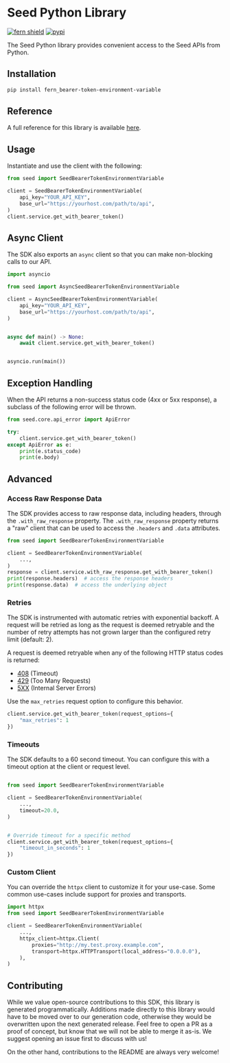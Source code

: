 # Seed Python Library

[![fern shield](https://img.shields.io/badge/%F0%9F%8C%BF-Built%20with%20Fern-brightgreen)](https://buildwithfern.com?utm_source=github&utm_medium=github&utm_campaign=readme&utm_source=Seed%2FPython)
[![pypi](https://img.shields.io/pypi/v/fern_bearer-token-environment-variable)](https://pypi.python.org/pypi/fern_bearer-token-environment-variable)

The Seed Python library provides convenient access to the Seed APIs from Python.

## Installation

```sh
pip install fern_bearer-token-environment-variable
```

## Reference

A full reference for this library is available [here](./reference.md).

## Usage

Instantiate and use the client with the following:

```python
from seed import SeedBearerTokenEnvironmentVariable

client = SeedBearerTokenEnvironmentVariable(
    api_key="YOUR_API_KEY",
    base_url="https://yourhost.com/path/to/api",
)
client.service.get_with_bearer_token()
```

## Async Client

The SDK also exports an `async` client so that you can make non-blocking calls to our API.

```python
import asyncio

from seed import AsyncSeedBearerTokenEnvironmentVariable

client = AsyncSeedBearerTokenEnvironmentVariable(
    api_key="YOUR_API_KEY",
    base_url="https://yourhost.com/path/to/api",
)


async def main() -> None:
    await client.service.get_with_bearer_token()


asyncio.run(main())
```

## Exception Handling

When the API returns a non-success status code (4xx or 5xx response), a subclass of the following error
will be thrown.

```python
from seed.core.api_error import ApiError

try:
    client.service.get_with_bearer_token()
except ApiError as e:
    print(e.status_code)
    print(e.body)
```

## Advanced

### Access Raw Response Data

The SDK provides access to raw response data, including headers, through the `.with_raw_response` property.
The `.with_raw_response` property returns a "raw" client that can be used to access the `.headers` and `.data` attributes.

```python
from seed import SeedBearerTokenEnvironmentVariable

client = SeedBearerTokenEnvironmentVariable(
    ...,
)
response = client.service.with_raw_response.get_with_bearer_token()
print(response.headers)  # access the response headers
print(response.data)  # access the underlying object
```

### Retries

The SDK is instrumented with automatic retries with exponential backoff. A request will be retried as long
as the request is deemed retryable and the number of retry attempts has not grown larger than the configured
retry limit (default: 2).

A request is deemed retryable when any of the following HTTP status codes is returned:

- [408](https://developer.mozilla.org/en-US/docs/Web/HTTP/Status/408) (Timeout)
- [429](https://developer.mozilla.org/en-US/docs/Web/HTTP/Status/429) (Too Many Requests)
- [5XX](https://developer.mozilla.org/en-US/docs/Web/HTTP/Status/500) (Internal Server Errors)

Use the `max_retries` request option to configure this behavior.

```python
client.service.get_with_bearer_token(request_options={
    "max_retries": 1
})
```

### Timeouts

The SDK defaults to a 60 second timeout. You can configure this with a timeout option at the client or request level.

```python

from seed import SeedBearerTokenEnvironmentVariable

client = SeedBearerTokenEnvironmentVariable(
    ...,
    timeout=20.0,
)


# Override timeout for a specific method
client.service.get_with_bearer_token(request_options={
    "timeout_in_seconds": 1
})
```

### Custom Client

You can override the `httpx` client to customize it for your use-case. Some common use-cases include support for proxies
and transports.

```python
import httpx
from seed import SeedBearerTokenEnvironmentVariable

client = SeedBearerTokenEnvironmentVariable(
    ...,
    httpx_client=httpx.Client(
        proxies="http://my.test.proxy.example.com",
        transport=httpx.HTTPTransport(local_address="0.0.0.0"),
    ),
)
```

## Contributing

While we value open-source contributions to this SDK, this library is generated programmatically.
Additions made directly to this library would have to be moved over to our generation code,
otherwise they would be overwritten upon the next generated release. Feel free to open a PR as
a proof of concept, but know that we will not be able to merge it as-is. We suggest opening
an issue first to discuss with us!

On the other hand, contributions to the README are always very welcome!
